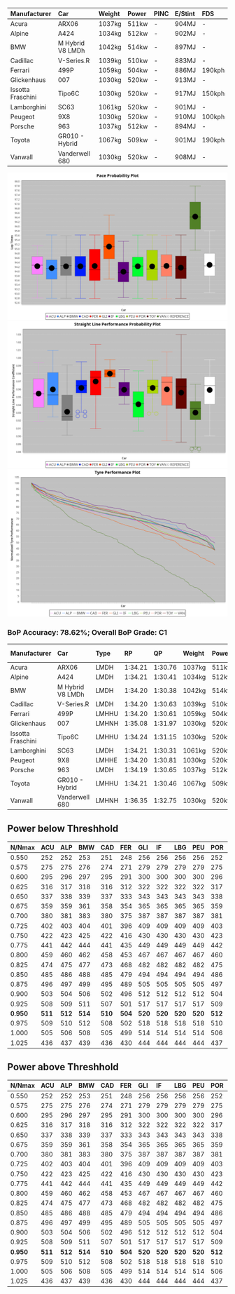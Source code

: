 |Manufacturer|Car|Weight|Power|PINC|E/Stint|FDS|
|:-|:-|:-|:-|:-|:-|:-|
|Acura|ARX06|1037kg|511kw|-|904MJ|-|
|Alpine|A424|1034kg|512kw|-|902MJ|-|
|BMW|M Hybrid V8 LMDh|1042kg|514kw|-|897MJ|-|
|Cadillac|V-Series.R|1039kg|510kw|-|883MJ|-|
|Ferrari|499P|1059kg|504kw|-|886MJ|190kph|
|Glickenhaus|007|1030kg|520kw|-|913MJ|-|
|Issotta Fraschini|Tipo6C|1030kg|520kw|-|917MJ|150kph|
|Lamborghini|SC63|1061kg|520kw|-|901MJ|-|
|Peugeot|9X8|1030kg|520kw|-|910MJ|100kph|
|Porsche|963|1037kg|512kw|-|894MJ|-|
|Toyota|GR010 - Hybrid|1067kg|509kw|-|901MJ|190kph|
|Vanwall|Vanderwell 680|1030kg|520kw|-|908MJ|-|

![PACECHART](./IMG/AUTO.png)
![STRAIGHTLINEPERFORMANCECHART](./IMG/AUTO_sp.png)
![TYREPERFORMANCECHART](./IMG/AUTO_tw.png)

### BoP Accuracy: 78.62%; Overall BoP Grade: C1
|Manufacturer|Car|Type|RP|QP|Weight|Power¹|Threshhold|PINC|Power²|E/Stint|AVG Vmax|FDS|RDLC|L/Stint|BOP-Grade|ModelAccuracy|ModelPoints|Match%|
|:-|:-|:-|:-|:-|:-|:-|:-|:-|:-|:-|:-|:-|:-|:-|:-|:-|:-|:-|
|Acura|ARX06|LMDH|1:34.21|1:30.76|1037kg|511kw|210.0kph|-|511kw|904MJ|301.15kph|-|1.02|40|-C2|100.00%|995|73.02%|
|Alpine|A424|LMDH|1:34.21|1:30.41|1034kg|512kw|210.0kph|-|512kw|902MJ|302.17kph|-|1.03|40|~A1|81.46%|523|96.64%|
|BMW|M Hybrid V8 LMDh|LMDH|1:34.20|1:30.38|1042kg|514kw|210.0kph|-|514kw|897MJ|297.51kph|-|1.02|40|-B1|98.60%|1690|86.42%|
|Cadillac|V-Series.R|LMDH|1:34.20|1:30.63|1039kg|510kw|210.0kph|-|510kw|883MJ|301.36kph|-|1.02|40|-B1|98.38%|1765|87.54%|
|Ferrari|499P|LMHHU|1:34.20|1:30.61|1059kg|504kw|210.0kph|-|504kw|886MJ|302.26kph|190kph|1.03|40|-A2|92.24%|2247|90.48%|
|Glickenhaus|007|LMHNH|1:35.08|1:31.97|1030kg|520kw|210.0kph|-|520kw|913MJ|306.04kph|-|0.96|40|+E2|96.18%|554|52.90%|
|Issotta Fraschini|Tipo6C|LMHHU|1:34.24|1:31.15|1030kg|520kw|210.0kph|-|520kw|917MJ|302.84kph|150kph|1.08|40|+A2|66.67%|96|92.72%|
|Lamborghini|SC63|LMDH|1:34.21|1:30.31|1061kg|520kw|210.0kph|-|520kw|901MJ|298.80kph|-|1.03|40|-B1|96.77%|419|88.38%|
|Peugeot|9X8|LMHHE|1:34.20|1:30.81|1030kg|520kw|210.0kph|-|520kw|910MJ|302.68kph|100kph|1.03|40|-A2|87.65%|1795|92.96%|
|Porsche|963|LMDH|1:34.19|1:30.65|1037kg|512kw|210.0kph|-|512kw|894MJ|302.08kph|-|1.02|40|-B1|96.81%|5438|87.91%|
|Toyota|GR010 - Hybrid|LMHHU|1:34.21|1:30.46|1067kg|509kw|210.0kph|-|509kw|901MJ|300.12kph|190kph|1.03|40|-A2|86.04%|1751|94.00%|
|Vanwall|Vanderwell 680|LMHNH|1:36.35|1:32.75|1030kg|520kw|210.0kph|-|520kw|908MJ|297.35kph|-|1.01|40|+Ω1|91.42%|501|0.52%|

## Power below Threshhold
|N/Nmax|ACU|ALP|BMW|CAD|FER|GLI|IF|LBG|PEU|POR|TOY|VAN|
|:-|:-|:-|:-|:-|:-|:-|:-|:-|:-|:-|:-|:-|
|0.550|252|252|253|251|248|256|256|256|256|252|251|256|
|0.575|275|275|276|274|271|279|279|279|279|275|274|279|
|0.600|295|296|297|295|291|300|300|300|300|296|294|300|
|0.625|316|317|318|316|312|322|322|322|322|317|315|322|
|0.650|337|338|339|337|333|343|343|343|343|338|336|343|
|0.675|359|359|361|358|354|365|365|365|365|359|357|365|
|0.700|380|381|383|380|375|387|387|387|387|381|379|387|
|0.725|402|403|404|401|396|409|409|409|409|403|400|409|
|0.750|422|423|425|422|416|430|430|430|430|423|421|430|
|0.775|441|442|444|441|435|449|449|449|449|442|440|449|
|0.800|459|460|462|458|453|467|467|467|467|460|457|467|
|0.825|474|475|477|473|468|482|482|482|482|475|472|482|
|0.850|485|486|488|485|479|494|494|494|494|486|484|494|
|0.875|496|497|499|495|489|505|505|505|505|497|494|505|
|0.900|503|504|506|502|496|512|512|512|512|504|501|512|
|0.925|508|509|511|507|501|517|517|517|517|509|506|517|
|**0.950**|**511**|**512**|**514**|**510**|**504**|**520**|**520**|**520**|**520**|**512**|**509**|**520**|
|0.975|509|510|512|508|502|518|518|518|518|510|507|518|
|1.000|505|506|508|505|499|514|514|514|514|506|504|514|
|1.025|436|437|439|436|430|444|444|444|444|437|435|444|

## Power above Threshhold
|N/Nmax|ACU|ALP|BMW|CAD|FER|GLI|IF|LBG|PEU|POR|TOY|VAN|
|:-|:-|:-|:-|:-|:-|:-|:-|:-|:-|:-|:-|:-|
|0.550|252|252|253|251|248|256|256|256|256|252|251|256|
|0.575|275|275|276|274|271|279|279|279|279|275|274|279|
|0.600|295|296|297|295|291|300|300|300|300|296|294|300|
|0.625|316|317|318|316|312|322|322|322|322|317|315|322|
|0.650|337|338|339|337|333|343|343|343|343|338|336|343|
|0.675|359|359|361|358|354|365|365|365|365|359|357|365|
|0.700|380|381|383|380|375|387|387|387|387|381|379|387|
|0.725|402|403|404|401|396|409|409|409|409|403|400|409|
|0.750|422|423|425|422|416|430|430|430|430|423|421|430|
|0.775|441|442|444|441|435|449|449|449|449|442|440|449|
|0.800|459|460|462|458|453|467|467|467|467|460|457|467|
|0.825|474|475|477|473|468|482|482|482|482|475|472|482|
|0.850|485|486|488|485|479|494|494|494|494|486|484|494|
|0.875|496|497|499|495|489|505|505|505|505|497|494|505|
|0.900|503|504|506|502|496|512|512|512|512|504|501|512|
|0.925|508|509|511|507|501|517|517|517|517|509|506|517|
|**0.950**|**511**|**512**|**514**|**510**|**504**|**520**|**520**|**520**|**520**|**512**|**509**|**520**|
|0.975|509|510|512|508|502|518|518|518|518|510|507|518|
|1.000|505|506|508|505|499|514|514|514|514|506|504|514|
|1.025|436|437|439|436|430|444|444|444|444|437|435|444|
